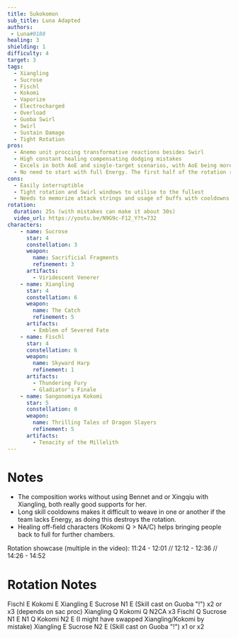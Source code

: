 ```yaml
---
title: Sukokomon
sub_title: Luna Adapted
authors:
 - Luna#0188
healing: 3
shielding: 1
difficulty: 4
target: 3
tags:
  - Xiangling
  - Sucrose
  - Fischl
  - Kokomi
  - Vaporize
  - Electrocharged
  - Overload
  - Guoba Swirl
  - Swirl
  - Sustain Damage
  - Tight Rotation
pros:
  - Anemo unit proccing transformative reactions besides Swirl
  - High constant healing compensating dodging mistakes
  - Excels in both AoE and single-target scenarios, with AoE being more forgivable with rotation mistakes
  - No need to start with full Energy. The first half of the rotation relies on Elemental Skills and NA/C only
cons:
  - Easily interruptible 
  - Tight rotation and Swirl windows to utilise to the fullest
  - Needs to memorize attack strings and usage of buffs with cooldowns
rotation:
  duration: 25s (with mistakes can make it about 30s)
  video_url: https://youtu.be/N9G9c-F12_Y?t=732
characters:
    - name: Sucrose
      star: 4
      constellation: 3
      weapon:
        name: Sacrificial Fragments
        refinement: 3
      artifacts:
        - Viridescent Venerer
    - name: Xiangling
      star: 4
      constellation: 6
      weapon:
        name: The Catch
        refinement: 5
      artifacts:
        - Emblem of Severed Fate
    - name: Fischl
      star: 4
      constellation: 6
      weapon:
        name: Skyward Harp
        refinement: 1
      artifacts:
        - Thundering Fury
        - Gladiator's Finale
    - name: Sangonomiya Kokomi
      star: 5
      constellation: 0
      weapon:
        name: Thrilling Tales of Dragon Slayers
        refinement: 5
      artifacts:
        - Tenacity of the Millelith
---
```


# **Notes**
- The composition works without using Bennet and or Xingqiu with Xiangling, both really good supports for her.
- Long skill cooldowns makes it difficult to weave in one or another if the team lacks Energy, as doing this destroys the rotation.
- Healing off-field characters (Kokomi Q > NA/C) helps bringing people back to full for further chambers.

Rotation showcase (multiple in the video): 11:24 - 12:01 // 12:12 - 12:36 // 14:26 - 14:52

# **Rotation Notes**
Fischl E
Kokomi E
Xiangling E
Sucrose N1 E (Skill cast on Guoba "!") x2 or x3 (depends on sac proc)
Xiangling Q
Kokomi Q N2CA x3
Fischl Q
Sucrose N1 E N1 Q
Kokomi N2 E (I might have swapped Xiangling/Kokomi by mistake)
Xiangling E
Sucrose N2 E (Skill cast on Guoba "!") x1 or x2

<br></br>